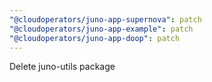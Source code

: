 ```yaml
---
"@cloudoperators/juno-app-supernova": patch
"@cloudoperators/juno-app-example": patch
"@cloudoperators/juno-app-doop": patch
---
```


Delete juno-utils package
